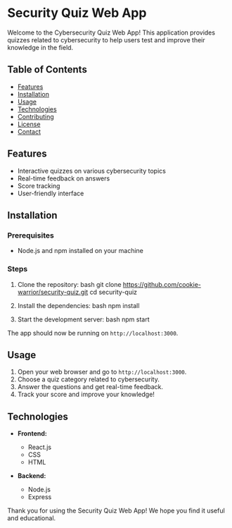 # Security Quiz Web App

Welcome to the Cybersecurity Quiz Web App! This application provides quizzes related to cybersecurity to help users test and improve their knowledge in the field.

## Table of Contents

- [Features](#features)
- [Installation](#installation)
- [Usage](#usage)
- [Technologies](#technologies)
- [Contributing](#contributing)
- [License](#license)
- [Contact](#contact)

## Features

- Interactive quizzes on various cybersecurity topics
- Real-time feedback on answers
- Score tracking
- User-friendly interface

## Installation

### Prerequisites

- Node.js and npm installed on your machine

### Steps

1. Clone the repository:
   bash
   git clone https://github.com/cookie-warrior/security-quiz.git
   cd security-quiz
   

2. Install the dependencies:
   bash
   npm install
   

3. Start the development server:
   bash
   npm start
   

The app should now be running on `http://localhost:3000`.

## Usage

1. Open your web browser and go to `http://localhost:3000`.
2. Choose a quiz category related to cybersecurity.
3. Answer the questions and get real-time feedback.
4. Track your score and improve your knowledge!

## Technologies

- **Frontend:**
  - React.js
  - CSS
  - HTML

- **Backend:**
  - Node.js
  - Express

Thank you for using the Security Quiz Web App! We hope you find it useful and educational.

